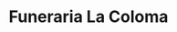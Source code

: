 ---
title: "Funeraria La Coloma"
url: /la-coloma/funeraria-la-coloma/
shop: directores de funerarias
---